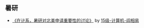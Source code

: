 ## 暑研

  - [《在计系，暑研对北美申请重要性的讨论》](海外交流/暑研/[US]-15-阎相易) by [15级-计算机-阎相易](个人申请总结/计算机科学与工程系/[US]-15-阎相易)
